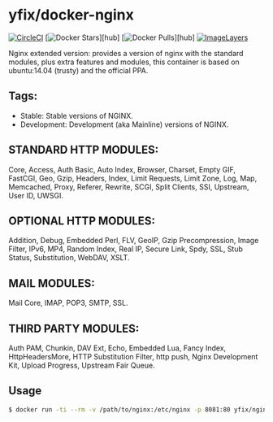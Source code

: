 # yfix/docker-nginx

[![CircleCI](https://img.shields.io/circleci/project/yfix/docker-nginx/release.svg)](https://circleci.com/gh/yfix/docker-nginx)
[![Docker Stars](https://img.shields.io/docker/stars/yfix/docker-nginx.svg)][hub]
[![Docker Pulls](https://img.shields.io/docker/pulls/yfix/docker-nginx.svg)][hub]
[![ImageLayers](https://imagelayers.io/badge/yfix/docker-nginx.svg)](https://imagelayers.io/?images=yfix/docker-nginx:latest 'Get your own badge on imagelayers.io')

Nginx extended version: provides a version of nginx with the standard modules, plus extra features and modules,
this container is based on ubuntu:14.04 (trusty) and the official PPA.
## Tags:
* Stable: Stable versions of NGINX.
* Development: Development (aka Mainline) versions of NGINX.

## STANDARD HTTP MODULES: 
Core, Access, Auth Basic, Auto Index, Browser,
Charset, Empty GIF, FastCGI, Geo, Gzip, Headers, Index, Limit Requests,
Limit Zone, Log, Map, Memcached, Proxy, Referer, Rewrite, SCGI,
Split Clients, SSI, Upstream, User ID, UWSGI.

## OPTIONAL HTTP MODULES:
Addition, Debug, Embedded Perl, FLV, GeoIP,
Gzip Precompression, Image Filter, IPv6, MP4, Random Index, Real IP,
Secure Link, Spdy, SSL, Stub Status, Substitution, WebDAV, XSLT.

## MAIL MODULES:
Mail Core, IMAP, POP3, SMTP, SSL.

## THIRD PARTY MODULES:
Auth PAM, Chunkin, DAV Ext, Echo, Embedded Lua,
Fancy Index, HttpHeadersMore, HTTP Substitution Filter, http push,
Nginx Development Kit, Upload Progress, Upstream Fair Queue.

## Usage

```bash
$ docker run -ti --rm -v /path/to/nginx:/etc/nginx -p 8081:80 yfix/nginx-extras
```
